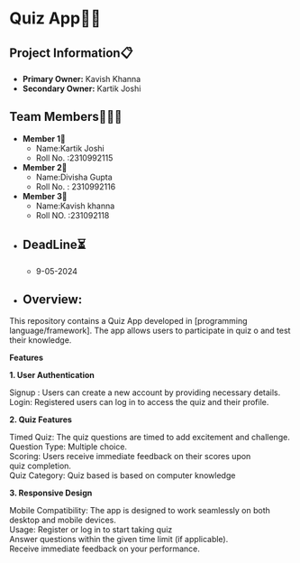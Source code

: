# Quiz App📝🤔
## Project Information📋
 - **Primary Owner:** Kavish Khanna
 - **Secondary Owner:** Kartik Joshi
   
 ## Team Members👤👤👤

- **Member 1**👤
     - Name:Kartik Joshi
     - Roll No. :2310992115
- **Member 2**👤
     - Name:Divisha Gupta
     - Roll No. : 2310992116
- **Member 3**👤
     - Name:Kavish khanna
     - Roll NO. :231092118
 - ## DeadLine⏳
   - 9-05-2024
- ## Overview: 
This repository contains a Quiz App developed in [programming language/framework]. The app allows users to participate in quiz o and test their knowledge.

<b>Features</b>

<b>1. User Authentication</b>

Signup : Users can create a new account by providing necessary details.    
Login: Registered users can log in to access the  quiz and their profile.

<b>2. Quiz Features</b>


Timed Quiz: The quiz questions are  timed to add excitement and challenge.  
Question Type: Multiple choice.  
Scoring: Users receive immediate feedback on their scores upon quiz completion.  
Quiz Category: Quiz based is based on computer knowledge

<b>3. Responsive Design</b>  

Mobile Compatibility: The app is designed to work seamlessly on both desktop and mobile devices.  
Usage: 
Register or log in to start taking quiz  
Answer questions within the given time limit (if applicable).  
Receive immediate feedback on your performance.  
